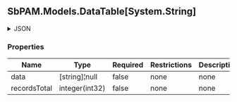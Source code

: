 
<h2 id="tocS_SbPAM.Models.DataTable[System.String]">SbPAM.Models.DataTable[System.String]</h2>

<a id="schemasbpam.models.datatable[system.string]"></a>
<a id="schema_SbPAM.Models.DataTable[System.String]"></a>
<a id="tocSsbpam.models.datatable[system.string]"></a>
<a id="tocssbpam.models.datatable[system.string]"></a>

<details><summary>JSON</summary>


```json
{
  "data": [
    "string"
  ],
  "recordsTotal": 0
}

```


</details>

### Properties

|Name|Type|Required|Restrictions|Description|
|---|---|---|---|---|
|data|[string]¦null|false|none|none|
|recordsTotal|integer(int32)|false|none|none|



